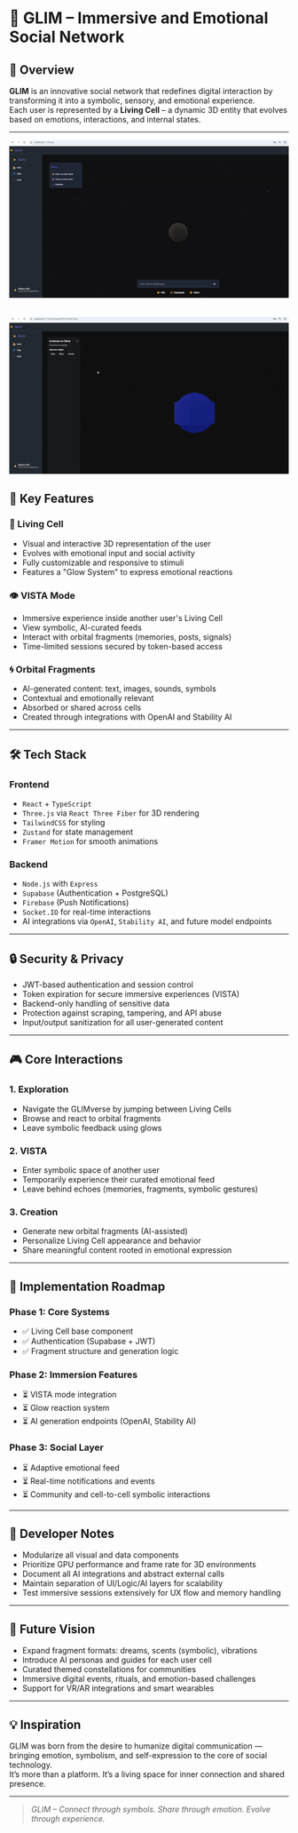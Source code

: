 # 🌌 GLIM – Immersive and Emotional Social Network

## 🎯 Overview

**GLIM** is an innovative social network that redefines digital interaction by transforming it into a symbolic, sensory, and emotional experience.  
Each user is represented by a **Living Cell** – a dynamic 3D entity that evolves based on emotions, interactions, and internal states.

---

<img
      src="https://github.com/matheusz2/Glim/blob/master/First%20Preview.gif?raw=true"
      alt="Preview"/>

<br>
<img
      src="https://github.com/matheusz2/Glim/blob/master/Second%20Preview.gif?raw=true"
      alt="Preview"/>

## 🎨 Key Features

### 🧬 Living Cell
- Visual and interactive 3D representation of the user
- Evolves with emotional input and social activity
- Fully customizable and responsive to stimuli
- Features a "Glow System" to express emotional reactions

### 👁️ VISTA Mode
- Immersive experience inside another user's Living Cell
- View symbolic, AI-curated feeds
- Interact with orbital fragments (memories, posts, signals)
- Time-limited sessions secured by token-based access

### 🌀 Orbital Fragments
- AI-generated content: text, images, sounds, symbols
- Contextual and emotionally relevant
- Absorbed or shared across cells
- Created through integrations with OpenAI and Stability AI

---

## 🛠️ Tech Stack

### Frontend
- `React` + `TypeScript`
- `Three.js` via `React Three Fiber` for 3D rendering
- `TailwindCSS` for styling
- `Zustand` for state management
- `Framer Motion` for smooth animations

### Backend
- `Node.js` with `Express`
- `Supabase` (Authentication + PostgreSQL)
- `Firebase` (Push Notifications)
- `Socket.IO` for real-time interactions
- AI integrations via `OpenAI`, `Stability AI`, and future model endpoints

---

## 🔒 Security & Privacy

- JWT-based authentication and session control
- Token expiration for secure immersive experiences (VISTA)
- Backend-only handling of sensitive data
- Protection against scraping, tampering, and API abuse
- Input/output sanitization for all user-generated content

---

## 🎮 Core Interactions

### 1. Exploration
- Navigate the GLIMverse by jumping between Living Cells
- Browse and react to orbital fragments
- Leave symbolic feedback using glows

### 2. VISTA
- Enter symbolic space of another user
- Temporarily experience their curated emotional feed
- Leave behind echoes (memories, fragments, symbolic gestures)

### 3. Creation
- Generate new orbital fragments (AI-assisted)
- Personalize Living Cell appearance and behavior
- Share meaningful content rooted in emotional expression

---

## 🚀 Implementation Roadmap

### Phase 1: Core Systems
- ✅ Living Cell base component
- ✅ Authentication (Supabase + JWT)
- ✅ Fragment structure and generation logic

### Phase 2: Immersion Features
- ⏳ VISTA mode integration
- ⏳ Glow reaction system
- ⏳ AI generation endpoints (OpenAI, Stability AI)

### Phase 3: Social Layer
- ⏳ Adaptive emotional feed
- ⏳ Real-time notifications and events
- ⏳ Community and cell-to-cell symbolic interactions

---

## 📝 Developer Notes

- Modularize all visual and data components
- Prioritize GPU performance and frame rate for 3D environments
- Document all AI integrations and abstract external calls
- Maintain separation of UI/Logic/AI layers for scalability
- Test immersive sessions extensively for UX flow and memory handling

---

## 🔮 Future Vision

- Expand fragment formats: dreams, scents (symbolic), vibrations
- Introduce AI personas and guides for each user cell
- Curated themed constellations for communities
- Immersive digital events, rituals, and emotion-based challenges
- Support for VR/AR integrations and smart wearables

---

## 💡 Inspiration

GLIM was born from the desire to humanize digital communication — bringing emotion, symbolism, and self-expression to the core of social technology.  
It’s more than a platform. It’s a living space for inner connection and shared presence.

---

> *GLIM – Connect through symbols. Share through emotion. Evolve through experience.*
